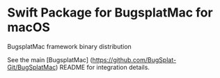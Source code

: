 Swift Package for BugsplatMac for macOS
==================================
BugsplatMac framework binary distribution

See the main [BugsplatMac] (https://github.com/BugSplat-Git/BugSplatMac) README for integration details.
